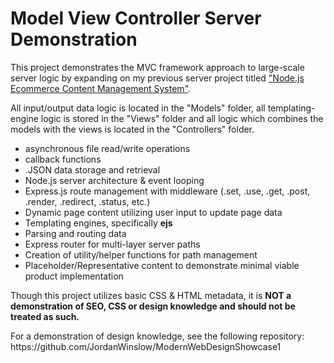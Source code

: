 # Model View Controller Server Demonstration

<p>This project demonstrates the MVC framework approach to large-scale server logic by expanding on my previous server project titled <a href="https://github.com/JordanWinslow/node-store-poc">"Node.js Ecommerce Content Management System"</a>.</p>

<p>All input/output data logic is located in the "Models" folder, all templating-engine logic is stored in the "Views" folder and all logic which combines the models with the views is located in the "Controllers" folder.</p>

<ul>
<li>asynchronous file read/write operations
<li>callback functions
<li>.JSON data storage and retrieval
<li>Node.js server architecture & event looping
<li>Express.js route management with middleware (.set, .use, .get, .post, .render, .redirect, .status, etc.)
<li>Dynamic page content utilizing user input to update page data
<li>Templating engines, specifically <b>ejs</b>
<li>Parsing and routing data
<li>Express router for multi-layer server paths
<li>Creation of utility/helper functions for path management
<li>Placeholder/Representative content to demonstrate minimal viable product implementation
</ul>

<p>Though this project utilizes basic CSS & HTML metadata, it is <b>NOT a demonstration of SEO, CSS or design knowledge and should not be treated as such.</b></p>
<p>For a demonstration of design knowledge, see the following repository: https://github.com/JordanWinslow/ModernWebDesignShowcase1</p>
